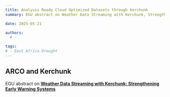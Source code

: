 ```yaml
---
title: Analysis Ready Cloud Optimized Datasets through Kerchunk  
summary: EGU abstract on Weather Data Streaming with Kerchunk, Strengthening Early Warning Systems

date: 2025-05-21

authors:
  # -

tags:
# - East Africa Drought
---
```

## ARCO and Kerchunk

EGU abstract on [**Weather Data Streaming with Kerchunk: Strengthening Early Warning Systems**](https://meetingorganizer.copernicus.org/EGU25/EGU25-14610.html) 
